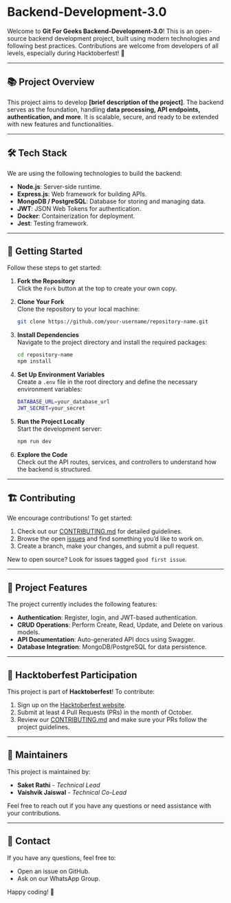 # Backend-Development-3.0

Welcome to **Git For Geeks Backend-Development-3.0**! This is an open-source backend development project, built using modern technologies and following best practices. Contributions are welcome from developers of all levels, especially during Hacktoberfest! 🎃

---

## 📚 **Project Overview**

This project aims to develop **[brief description of the project]**. The backend serves as the foundation, handling **data processing, API endpoints, authentication, and more**. It is scalable, secure, and ready to be extended with new features and functionalities.

---

## 🛠️ **Tech Stack**

We are using the following technologies to build the backend:

- **Node.js**: Server-side runtime.
- **Express.js**: Web framework for building APIs.
- **MongoDB / PostgreSQL**: Database for storing and managing data.
- **JWT**: JSON Web Tokens for authentication.
- **Docker**: Containerization for deployment.
- **Jest**: Testing framework.

---

## 🚀 **Getting Started**

Follow these steps to get started:

1. **Fork the Repository**  
   Click the `Fork` button at the top to create your own copy.

2. **Clone Your Fork**  
   Clone the repository to your local machine:
   ```bash
   git clone https://github.com/your-username/repository-name.git
   ```

3. **Install Dependencies**  
   Navigate to the project directory and install the required packages:
   ```bash
   cd repository-name
   npm install
   ```

4. **Set Up Environment Variables**  
   Create a `.env` file in the root directory and define the necessary environment variables:
   ```bash
   DATABASE_URL=your_database_url
   JWT_SECRET=your_secret
   ```

5. **Run the Project Locally**  
   Start the development server:
   ```bash
   npm run dev
   ```

6. **Explore the Code**  
   Check out the API routes, services, and controllers to understand how the backend is structured.

---

## 🏗️ **Contributing**

We encourage contributions! To get started:

1. Check out our [CONTRIBUTING.md](https://github.com/GFGRBU/Backend-Development-3.0/blob/main/CONTRIBUTING.md) for detailed guidelines.
2. Browse the open [issues](https://github.com/GFGRBU/Backend-Development-3.0/issues) and find something you’d like to work on.
3. Create a branch, make your changes, and submit a pull request.

New to open source? Look for issues tagged `good first issue`.

---

## 🎯 **Project Features**

The project currently includes the following features:
- **Authentication**: Register, login, and JWT-based authentication.
- **CRUD Operations**: Perform Create, Read, Update, and Delete on various models.
- **API Documentation**: Auto-generated API docs using Swagger.
- **Database Integration**: MongoDB/PostgreSQL for data persistence.

---

## 🎃 **Hacktoberfest Participation**

This project is part of **Hacktoberfest**! To contribute:

1. Sign up on the [Hacktoberfest website](https://hacktoberfest.com).
2. Submit at least 4 Pull Requests (PRs) in the month of October.
3. Review our [CONTRIBUTING.md](link_to_contributing.md) and make sure your PRs follow the project guidelines.
<!--
---

## 📜 **License**

This project is licensed under the **[Your License]**. See the [LICENSE](link_to_license) file for more details.
-->
---

## 🎯 **Maintainers**

This project is maintained by:
- **Saket Rathi** - _Technical Lead_
- **Vaishvik Jaiswal** - _Technical Co-Lead_

Feel free to reach out if you have any questions or need assistance with your contributions.

---

## 📧 **Contact**

If you have any questions, feel free to:
- Open an issue on GitHub.
- Ask on our WhatsApp Group.

Happy coding! 🎉
